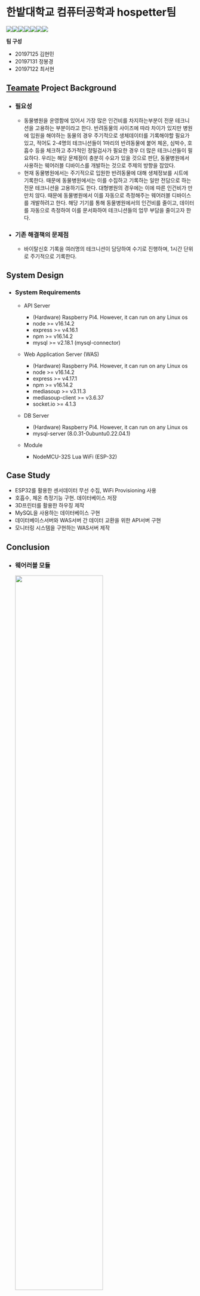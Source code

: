# 한밭대학교 컴퓨터공학과 hospetter팀
<img src="https://img.shields.io/badge/Ubuntu-E95420?style=for-the-badge&logo=ubuntu&logoColor=white"><img src="https://img.shields.io/badge/Node.js-339933?style=for-the-badge&logo=node.js&logoColor=white"><img src="https://img.shields.io/badge/Express-000000?style=for-the-badge&logo=Express&logoColor=white"><img src="https://img.shields.io/badge/Javascript-F7DF1E?style=for-the-badge&logo=javascript&logoColor=white"><img src="https://img.shields.io/badge/WebRTC-333333?style=for-the-badge&logo=webrtc&logoColor=white"><img src="https://img.shields.io/badge/MySQL-4479A1?style=for-the-badge&logo=mysql&logoColor=white"><img src="https://img.shields.io/badge/Espressif-E7352C?style=for-the-badge&logo=espressif&logoColor=white">

**팀 구성**
- 20197125 김현민
- 20197131 정봉경
- 20197122 최서현

## <u>Teamate</u> Project Background
- ### 필요성
  - 동물병원을 운영함에 있어서 가장 많은 인건비를 차지하는부분이 전문 테크니션을 고용하는 부분이라고 한다. 반려동물의 사이즈에 따라 차이가 있지만 병원에 입원을 해야하는 동물의 경우 주기적으로 생체데이터를 기록해야할 필요가 있고, 적어도 2-4명의 테크니션들이 1마리의 반려동물에 붙어 체온, 심박수, 호흡수 등을 체크하고 추가적인 정밀검사가 필요한 경우 더 많은 테크니션들이 필요하다. 우리는 해당 문제점이 충분히 수요가 있을 것으로 판단, 동물병원에서 사용하는 웨어러블 디바이스를 개발하는 것으로 주제의 방향을 잡았다.
  - 현재 동물병원에서는 주기적으로 입원한 반려동물에 대해 생체정보를 시트에 기록한다. 때문에 동물병원에서는 이를 수집하고 기록하는 일만 전담으로 하는 전문 테크니션을 고용하기도 한다. 대형병원의 경우에는 이에 따른 인건비가 만만치 않다. 때문에 동물병원에서 이를 자동으로 측정해주는 웨어러블 디바이스를 개발하려고 한다. 해당 기기를 통해 동물병원에서의 인건비를 줄이고, 데이터를 자동으로 측정하여 이를 문서화하여 테크니션들의 업무 부담을 줄이고자 한다.
- ### 기존 해결책의 문제점
  - 바이탈신호 기록을 여러명의 테크니션이 담당하여 수기로 진행하며, 1시간 단위로 주기적으로 기록한다.

## System Design
  - ### System Requirements
    - API Server
      * (Hardware) Raspberry Pi4. However, it can run on any Linux os
      * node >= v16.14.2
      * express >= v4.16.1
      * npm >= v16.14.2
      * mysql >= v2.18.1 (mysql-connector)

    - Web Application Server (WAS)
      * (Hardware) Raspberry Pi4. However, it can run on any Linux os
      * node >= v16.14.2
      * express >= v4.17.1
      * npm >= v16.14.2
      * mediasoup >= v3.11.3
      * mediasoup-client >= v3.6.37
      * socket.io >= 4.1.3

    - DB Server
      * (Hardware) Raspberry Pi4. However, it can run on any Linux os
      * mysql-server (8.0.31-0ubuntu0.22.04.1)
    - Module
      * NodeMCU-32S Lua WiFi (ESP-32)
## Case Study
  -  ESP32를 활용한 센서데이터 무선 수집, WiFi Provisioning 사용
  - 호흡수, 체온 측정기능 구현. 데이터베이스 저장
  - 3D프린터를 활용한 하우징 제작
  - MySQL을 사용하는 데이터베이스 구현
  - 데이터베이스서버와 WAS서버 간 데이터 교환을 위한 API서버 구현
  - 모니터링 시스템을 구현하는 WAS서버 제작
  
## Conclusion
  - ### 웨어러블 모듈
    <img src="https://user-images.githubusercontent.com/8403172/205635133-46872ecc-ec18-43c0-af1b-6fb22083978d.jpg" width="70%" height="70%">  
    
    
    <img src="https://user-images.githubusercontent.com/8403172/205685603-2df895d7-8547-4cfb-b384-1304420206f2.gif" width="70%" height="70%">  
    
    
    <img src="https://user-images.githubusercontent.com/8403172/205685638-5606ba37-9869-4f4c-b674-55e4721618d7.gif" width="70%" height="70%">  

  - ### 모니터링 시스템
    <img src="https://user-images.githubusercontent.com/8403172/205635469-149729bb-95a2-4c0d-9fa4-495818c8fee2.jpg" width="70%" height="70%">  
    
    
    <img src="https://user-images.githubusercontent.com/8403172/205686786-5abd97ab-b3ef-4395-921f-71ba0e198f2f.png" width="70%" height="70%">


    
  
## Project Outcome
- ### 2022년학년도 제 11회 정보기술대학 작품전시회 장려상 수상
     <img src="https://user-images.githubusercontent.com/8403172/205636836-2d109650-7a7a-40fd-a6f2-a71284431e5a.jpg" width="50%" height="50%">
   

